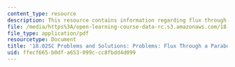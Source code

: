 ```yaml
---
content_type: resource
description: This resource contains information regarding flux through a paraboloid.
file: /media/https%3A/open-learning-course-data-rc.s3.amazonaws.com/18-02sc-multivariable-calculus-fall-2010/ffecf665b0dfa653099ccc8fbdd4d099_MIT18_02SC_pb_83_comb.pdf
file_type: application/pdf
resourcetype: Document
title: '18.02SC Problems and Solutions: Problems: Flux Through a Paraboloid'
uid: ffecf665-b0df-a653-099c-cc8fbdd4d099
---
```


